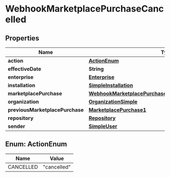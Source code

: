 

# WebhookMarketplacePurchaseCancelled


## Properties

| Name | Type | Description | Notes |
|------------ | ------------- | ------------- | -------------|
|**action** | [**ActionEnum**](#ActionEnum) |  |  |
|**effectiveDate** | **String** |  |  |
|**enterprise** | [**Enterprise**](Enterprise.md) |  |  [optional] |
|**installation** | [**SimpleInstallation**](SimpleInstallation.md) |  |  [optional] |
|**marketplacePurchase** | [**WebhookMarketplacePurchaseCancelledMarketplacePurchase**](WebhookMarketplacePurchaseCancelledMarketplacePurchase.md) |  |  |
|**organization** | [**OrganizationSimple**](OrganizationSimple.md) |  |  [optional] |
|**previousMarketplacePurchase** | [**MarketplacePurchase1**](MarketplacePurchase1.md) |  |  [optional] |
|**repository** | [**Repository**](Repository.md) |  |  [optional] |
|**sender** | [**SimpleUser**](SimpleUser.md) |  |  |



## Enum: ActionEnum

| Name | Value |
|---- | -----|
| CANCELLED | &quot;cancelled&quot; |



